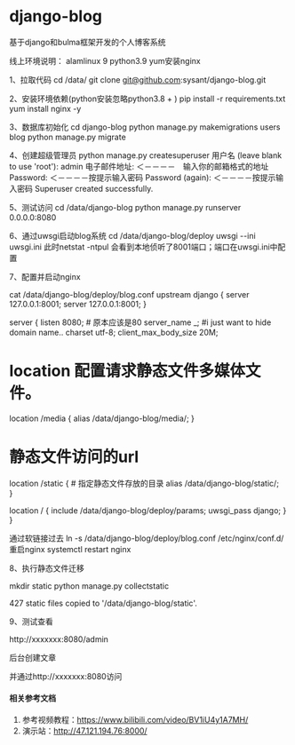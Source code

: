 # django-blog
基于django和bulma框架开发的个人博客系统


线上环境说明：
alamlinux 9   python3.9  yum安装nginx

1、拉取代码
cd /data/
git clone git@github.com:sysant/django-blog.git

2、安装环境依赖(python安装忽略python3.8 + )
pip install -r requirements.txt
yum install nginx -y

3、数据库初始化
cd django-blog
python manage.py makemigrations users blog
python manage.py migrate

4、创建超级管理员
python manage.py createsuperuser
用户名 (leave blank to use 'root'): admin
电子邮件地址:     ＜－－－－　输入你的邮箱格式的地址
Password:        ＜－－－－按提示输入密码
Password (again): ＜－－－－按提示输入密码
Superuser created successfully.

5、测试访问
cd /data/django-blog
python manage.py runserver 0.0.0.0:8080


6、通过uwsgi启动blog系统
cd /data/django-blog/deploy
uwsgi --ini uwsgi.ini
此时netstat -ntpul 会看到本地侦听了8001端口；端口在uwsgi.ini中配置

7、配置并启动nginx

cat /data/django-blog/deploy/blog.conf
upstream django {
    server 127.0.0.1:8001;
    server 127.0.0.1:8001;
}

server {
 listen 8080;     # 原本应该是80
 server_name _; #i just want to hide domain name..
 charset utf-8;
 client_max_body_size 20M;

 # location 配置请求静态文件多媒体文件。
   location /media  {
       alias  /data/django-blog/media/;
   }
 # 静态文件访问的url
 location /static {
       # 指定静态文件存放的目录
       alias /data/django-blog/static/;  
 }

 location / {
   include /data/django-blog/deploy/params;
   uwsgi_pass django;
 }
}


通过软链接过去
ln -s /data/django-blog/deploy/blog.conf /etc/nginx/conf.d/
重启nginx
systemctl restart nginx

 

8、执行静态文件迁移

 mkdir static
 python manage.py collectstatic

427 static files copied to '/data/django-blog/static'.

 

9、测试查看

http://xxxxxxx:8080/admin 

后台创建文章

并通过http://xxxxxxx:8080访问


#### 相关参考文档

1.  参考视频教程：https://www.bilibili.com/video/BV1iU4y1A7MH/
2.  演示站：http://47.121.194.76:8000/

